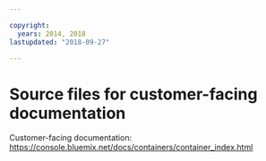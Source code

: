 ```yaml
---

copyright:
  years: 2014, 2018
lastupdated: "2018-09-27"

---
```



# Source files for customer-facing documentation

Customer-facing documentation: https://console.bluemix.net/docs/containers/container_index.html



